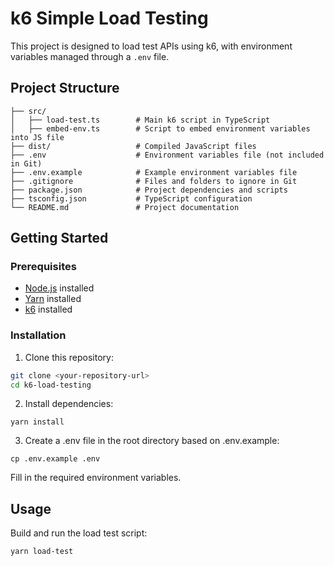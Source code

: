 # k6 Simple Load Testing

This project is designed to load test APIs using k6, with environment variables managed through a `.env` file.

## Project Structure

```
├── src/
│   ├── load-test.ts        # Main k6 script in TypeScript
│   ├── embed-env.ts        # Script to embed environment variables into JS file
├── dist/                   # Compiled JavaScript files
├── .env                    # Environment variables file (not included in Git)
├── .env.example            # Example environment variables file
├── .gitignore              # Files and folders to ignore in Git
├── package.json            # Project dependencies and scripts
├── tsconfig.json           # TypeScript configuration
└── README.md               # Project documentation
```

## Getting Started

### Prerequisites

- [Node.js](https://nodejs.org/) installed
- [Yarn](https://yarnpkg.com/) installed
- [k6](https://k6.io/) installed

### Installation

1. Clone this repository:
```bash
git clone <your-repository-url>
cd k6-load-testing
```
2.	Install dependencies:
```
yarn install
```
3.	Create a .env file in the root directory based on .env.example:
```
cp .env.example .env
```
Fill in the required environment variables.

## Usage

Build and run the load test script:
```
yarn load-test
```